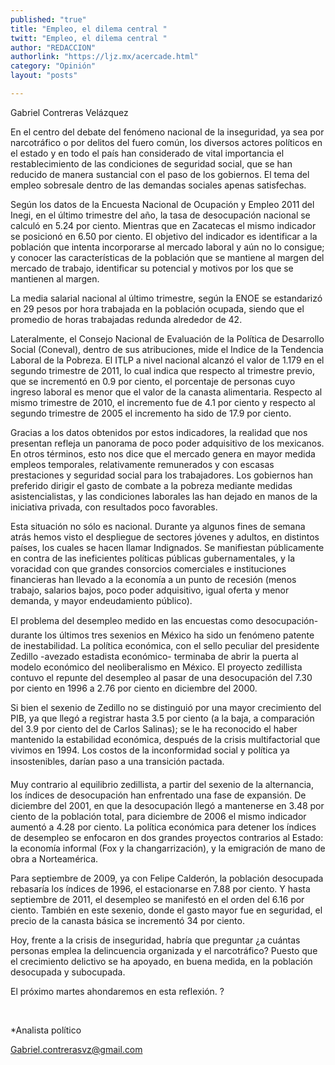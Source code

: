 ```yaml
---
published: "true"
title: "Empleo, el dilema central "
twitt: "Empleo, el dilema central "
author: "REDACCION"
authorlink: "https://ljz.mx/acercade.html"
category: "Opinión"
layout: "posts"

---
```



  Gabriel Contreras Velázquez



En el centro del debate del fenómeno nacional de la inseguridad, ya sea por narcotráfico o por delitos del fuero común, los diversos actores políticos en el estado y en todo el país han considerado de vital importancia el restablecimiento de las condiciones de seguridad social, que se han reducido de manera sustancial con el paso de los gobiernos. El tema del empleo sobresale dentro de las demandas sociales apenas satisfechas.  

  Según los datos de la Encuesta Nacional de Ocupación y Empleo 2011 del Inegi, en el último trimestre del año, la tasa de desocupación nacional se calculó en 5.24 por ciento. Mientras que en Zacatecas el mismo indicador se posicionó en 6.50 por ciento. El objetivo del indicador es identificar a la población que intenta incorporarse al mercado laboral y aún no lo consigue; y conocer las características de la población que se mantiene al margen del mercado de trabajo, identificar su potencial y motivos por los que se mantienen al margen.



  La media salarial nacional al último trimestre, según la ENOE se estandarizó en 29 pesos por hora trabajada en la población ocupada, siendo que el promedio de horas trabajadas redunda alrededor de 42.



  Lateralmente, el Consejo Nacional de Evaluación de la Política de Desarrollo Social (Coneval), dentro de sus atribuciones, mide el Indice de la Tendencia Laboral de la Pobreza. El ITLP a nivel nacional alcanzó el valor de 1.179 en el segundo trimestre de 2011, lo cual indica que respecto al trimestre previo, que se incrementó en 0.9 por ciento, el porcentaje de personas cuyo ingreso laboral es menor que el valor de la canasta alimentaria. Respecto al mismo trimestre de 2010, el incremento fue de 4.1 por ciento y respecto al segundo trimestre de 2005 el incremento ha sido de 17.9 por ciento.



  Gracias a los datos obtenidos por estos indicadores, la realidad que nos presentan refleja un panorama de poco poder adquisitivo de los mexicanos. En otros términos, esto nos dice que el mercado genera en mayor medida empleos temporales, relativamente remunerados y con escasas prestaciones y seguridad social para los trabajadores. Los gobiernos han preferido dirigir el gasto de combate a la pobreza mediante medidas asistencialistas, y las condiciones laborales las han dejado en manos de la iniciativa privada, con resultados poco favorables.



  Esta situación no sólo es nacional. Durante ya algunos fines de semana atrás hemos visto el despliegue de sectores jóvenes y adultos, en distintos países, los cuales se hacen llamar Indignados. Se manifiestan públicamente en contra de las ineficientes políticas públicas gubernamentales, y la voracidad con que grandes consorcios comerciales e instituciones financieras han llevado a la economía a un punto de recesión (menos trabajo, salarios bajos, poco poder adquisitivo, igual oferta y menor demanda, y mayor endeudamiento público).



  El problema del desempleo medido en las encuestas como desocupación- durante los últimos tres sexenios en México ha sido un fenómeno patente de inestabilidad. La política económica, con el sello peculiar del presidente Zedillo -avezado estadista económico- terminaba de abrir la puerta al modelo económico del neoliberalismo en México. El proyecto zedillista contuvo el repunte del desempleo al pasar de una desocupación del 7.30 por ciento en 1996 a 2.76 por ciento en diciembre del 2000.



  Si bien el sexenio de Zedillo no se distinguió por una mayor crecimiento del PIB, ya que llegó a registrar hasta 3.5 por ciento (a la baja, a comparación del 3.9 por ciento del de Carlos Salinas); se le ha reconocido el haber mantenido la estabilidad económica, después de la crisis multifactorial que vivimos en 1994. Los costos de la inconformidad social y política ya insostenibles, darían paso a una transición pactada.



  Muy contrario al equilibrio zedillista, a partir del sexenio de la alternancia, los índices de desocupación han enfrentado una fase de expansión. De diciembre del 2001, en que la desocupación llegó a mantenerse en 3.48 por ciento de la población total, para diciembre de 2006 el mismo indicador aumentó a 4.28 por ciento. La política económica para detener los índices de desempleo se enfocaron en dos grandes proyectos contrarios al Estado: la economía informal (Fox y la changarrización), y la emigración de mano de obra a Norteamérica.



  Para septiembre de 2009, ya con Felipe Calderón, la población desocupada rebasaría los índices de 1996, el estacionarse en 7.88 por ciento. Y hasta septiembre de 2011, el desempleo se manifestó en el orden del 6.16 por ciento. También en este sexenio, donde el gasto mayor fue en seguridad, el precio de la canasta básica se incrementó 34 por ciento.



  Hoy, frente a la crisis de inseguridad, habría que preguntar ¿a cuántas personas emplea la delincuencia organizada y el narcotráfico? Puesto que el crecimiento delictivo se ha apoyado, en buena medida, en la población desocupada y subocupada.



  El próximo martes ahondaremos en esta reflexión. ?



   



  *Analista político



  Gabriel.contrerasvz@gmail.com

